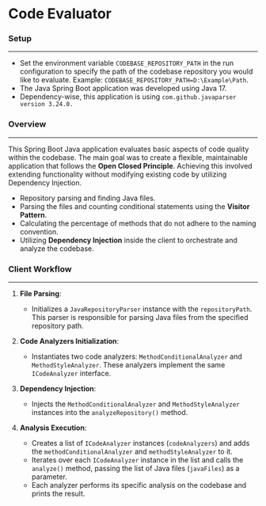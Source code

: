 Code Evaluator
==============

### Setup

-----

*   Set the environment variable `CODEBASE_REPOSITORY_PATH` in the run configuration to specify the path of the codebase repository you would like to evaluate. Example: `CODEBASE_REPOSITORY_PATH=D:\Example\Path`.
*   The Java Spring Boot application was developed using Java 17.
*   Dependency-wise, this application is using `com.github.javaparser version 3.24.0.`

### Overview

--------

This Spring Boot Java application evaluates basic aspects of code quality within the codebase. The main goal was to create a flexible, maintainable application that follows the **Open Closed Principle**. Achieving this involved extending functionality without modifying existing code by utilizing Dependency Injection.

*   Repository parsing and finding Java files.
*   Parsing the files and counting conditional statements using the **Visitor Pattern**.
*   Calculating the percentage of methods that do not adhere to the naming convention.
*   Utilizing **Dependency Injection** inside the client to orchestrate and analyze the codebase.

### Client Workflow

-----------------------------------------

1.  **File Parsing**:

    *   Initializes a `JavaRepositoryParser` instance with the `repositoryPath`. This parser is responsible for parsing Java files from the specified repository path.
2.  **Code Analyzers Initialization**:

    *   Instantiates two code analyzers: `MethodConditionalAnalyzer` and `MethodStyleAnalyzer`. These analyzers implement the same `ICodeAnalyzer` interface.
3.  **Dependency Injection**:

    *   Injects the `MethodConditionalAnalyzer` and `MethodStyleAnalyzer` instances into the `analyzeRepository()` method.
4.  **Analysis Execution**:

    *   Creates a list of `ICodeAnalyzer` instances (`codeAnalyzers`) and adds the `methodConditionalAnalyzer` and `methodStyleAnalyzer` to it.
    *   Iterates over each `ICodeAnalyzer` instance in the list and calls the `analyze()` method, passing the list of Java files (`javaFiles`) as a parameter.
    *   Each analyzer performs its specific analysis on the codebase and prints the result.